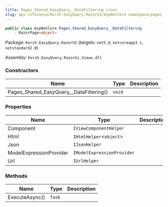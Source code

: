```yaml
---
title: Pages_Shared_EasyQuery__DataFiltering class
slug: api-reference/Korzh.EasyQuery.RazorUI/AspNetCore namespace/pages_shared_easyquery__datafiltering-class
---
```



```csharp
public class AspNetCore.Pages_Shared_EasyQuery__DataFiltering
    : RazorPage<object>

```
Package: `Korzh.EasyQuery.RazorUI` (targets: `net5.0`, `netcoreapp3.1`, `netstandard2.0`)

Assembly: `Korzh.EasyQuery.RazorUi.Views.dll`

### Constructors

| Name | Type | Description | 
| --- | --- | --- | 
| Pages_Shared_EasyQuery__DataFiltering() | `void` |  | 


### Properties

| Name | Type | Description | 
| --- | --- | --- | 
| Component | `IViewComponentHelper` |  | 
| Html | `IHtmlHelper`&lt;`object`&gt; |  | 
| Json | `IJsonHelper` |  | 
| ModelExpressionProvider | `IModelExpressionProvider` |  | 
| Url | `IUrlHelper` |  | 


### Methods

| Name | Type | Description | 
| --- | --- | --- | 
| ExecuteAsync() | `Task` |  |